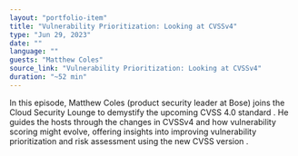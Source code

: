 ```yaml
---
layout: "portfolio-item"
title: "Vulnerability Prioritization: Looking at CVSSv4"
type: "Jun 29, 2023"
date: ""
language: ""
guests: "Matthew Coles"
source_link: "Vulnerability Prioritization: Looking at CVSSv4"
duration: "~52 min"
---
```


In this episode, Matthew Coles (product security leader at Bose) joins the Cloud Security Lounge to demystify the upcoming CVSS 4.0 standard  . He guides the hosts through the changes in CVSSv4 and how vulnerability scoring might evolve, offering insights into improving vulnerability prioritization and risk assessment using the new CVSS version  .
